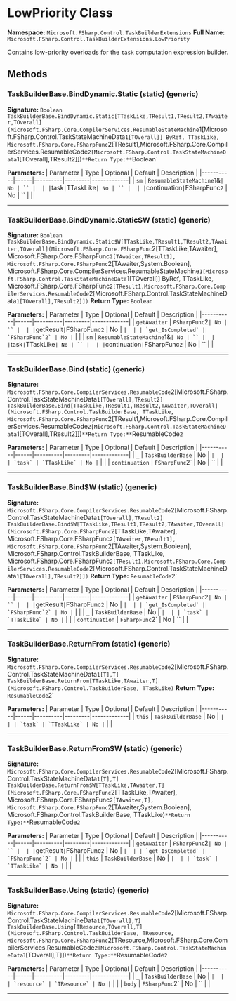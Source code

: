 # LowPriority Class

**Namespace:** `Microsoft.FSharp.Control.TaskBuilderExtensions`
**Full Name:** `Microsoft.FSharp.Control.TaskBuilderExtensions.LowPriority`

Contains low-priority overloads for the `task` computation expression builder.

## Methods

### TaskBuilderBase.BindDynamic.Static (static) (generic)

**Signature:** `Boolean TaskBuilderBase.BindDynamic.Static[TTaskLike,TResult1,TResult2,TAwaiter,TOverall](Microsoft.FSharp.Core.CompilerServices.ResumableStateMachine`1[Microsoft.FSharp.Control.TaskStateMachineData`1[TOverall]] ByRef, TTaskLike, Microsoft.FSharp.Core.FSharpFunc`2[TResult1,Microsoft.FSharp.Core.CompilerServices.ResumableCode`2[Microsoft.FSharp.Control.TaskStateMachineData`1[TOverall],TResult2]])`
**Return Type:** `Boolean`

**Parameters:**
| Parameter | Type | Optional | Default | Description |
|-----------|------|----------|---------|-------------|
| `sm` | `ResumableStateMachine`1&` | No | `` |  |
| `task` | `TTaskLike` | No | `` |  |
| `continuation` | `FSharpFunc`2` | No | `` |  |

---

### TaskBuilderBase.BindDynamic.Static$W (static) (generic)

**Signature:** `Boolean TaskBuilderBase.BindDynamic.Static$W[TTaskLike,TResult1,TResult2,TAwaiter,TOverall](Microsoft.FSharp.Core.FSharpFunc`2[TTaskLike,TAwaiter], Microsoft.FSharp.Core.FSharpFunc`2[TAwaiter,TResult1], Microsoft.FSharp.Core.FSharpFunc`2[TAwaiter,System.Boolean], Microsoft.FSharp.Core.CompilerServices.ResumableStateMachine`1[Microsoft.FSharp.Control.TaskStateMachineData`1[TOverall]] ByRef, TTaskLike, Microsoft.FSharp.Core.FSharpFunc`2[TResult1,Microsoft.FSharp.Core.CompilerServices.ResumableCode`2[Microsoft.FSharp.Control.TaskStateMachineData`1[TOverall],TResult2]])`
**Return Type:** `Boolean`

**Parameters:**
| Parameter | Type | Optional | Default | Description |
|-----------|------|----------|---------|-------------|
| `getAwaiter` | `FSharpFunc`2` | No | `` |  |
| `getResult` | `FSharpFunc`2` | No | `` |  |
| `get_IsCompleted` | `FSharpFunc`2` | No | `` |  |
| `sm` | `ResumableStateMachine`1&` | No | `` |  |
| `task` | `TTaskLike` | No | `` |  |
| `continuation` | `FSharpFunc`2` | No | `` |  |

---

### TaskBuilderBase.Bind (static) (generic)

**Signature:** `Microsoft.FSharp.Core.CompilerServices.ResumableCode`2[Microsoft.FSharp.Control.TaskStateMachineData`1[TOverall],TResult2] TaskBuilderBase.Bind[TTaskLike,TResult1,TResult2,TAwaiter,TOverall](Microsoft.FSharp.Control.TaskBuilderBase, TTaskLike, Microsoft.FSharp.Core.FSharpFunc`2[TResult1,Microsoft.FSharp.Core.CompilerServices.ResumableCode`2[Microsoft.FSharp.Control.TaskStateMachineData`1[TOverall],TResult2]])`
**Return Type:** `ResumableCode`2`

**Parameters:**
| Parameter | Type | Optional | Default | Description |
|-----------|------|----------|---------|-------------|
| `_` | `TaskBuilderBase` | No | `` |  |
| `task` | `TTaskLike` | No | `` |  |
| `continuation` | `FSharpFunc`2` | No | `` |  |

---

### TaskBuilderBase.Bind$W (static) (generic)

**Signature:** `Microsoft.FSharp.Core.CompilerServices.ResumableCode`2[Microsoft.FSharp.Control.TaskStateMachineData`1[TOverall],TResult2] TaskBuilderBase.Bind$W[TTaskLike,TResult1,TResult2,TAwaiter,TOverall](Microsoft.FSharp.Core.FSharpFunc`2[TTaskLike,TAwaiter], Microsoft.FSharp.Core.FSharpFunc`2[TAwaiter,TResult1], Microsoft.FSharp.Core.FSharpFunc`2[TAwaiter,System.Boolean], Microsoft.FSharp.Control.TaskBuilderBase, TTaskLike, Microsoft.FSharp.Core.FSharpFunc`2[TResult1,Microsoft.FSharp.Core.CompilerServices.ResumableCode`2[Microsoft.FSharp.Control.TaskStateMachineData`1[TOverall],TResult2]])`
**Return Type:** `ResumableCode`2`

**Parameters:**
| Parameter | Type | Optional | Default | Description |
|-----------|------|----------|---------|-------------|
| `getAwaiter` | `FSharpFunc`2` | No | `` |  |
| `getResult` | `FSharpFunc`2` | No | `` |  |
| `get_IsCompleted` | `FSharpFunc`2` | No | `` |  |
| `_` | `TaskBuilderBase` | No | `` |  |
| `task` | `TTaskLike` | No | `` |  |
| `continuation` | `FSharpFunc`2` | No | `` |  |

---

### TaskBuilderBase.ReturnFrom (static) (generic)

**Signature:** `Microsoft.FSharp.Core.CompilerServices.ResumableCode`2[Microsoft.FSharp.Control.TaskStateMachineData`1[T],T] TaskBuilderBase.ReturnFrom[TTaskLike,TAwaiter,T](Microsoft.FSharp.Control.TaskBuilderBase, TTaskLike)`
**Return Type:** `ResumableCode`2`

**Parameters:**
| Parameter | Type | Optional | Default | Description |
|-----------|------|----------|---------|-------------|
| `this` | `TaskBuilderBase` | No | `` |  |
| `task` | `TTaskLike` | No | `` |  |

---

### TaskBuilderBase.ReturnFrom$W (static) (generic)

**Signature:** `Microsoft.FSharp.Core.CompilerServices.ResumableCode`2[Microsoft.FSharp.Control.TaskStateMachineData`1[T],T] TaskBuilderBase.ReturnFrom$W[TTaskLike,TAwaiter,T](Microsoft.FSharp.Core.FSharpFunc`2[TTaskLike,TAwaiter], Microsoft.FSharp.Core.FSharpFunc`2[TAwaiter,T], Microsoft.FSharp.Core.FSharpFunc`2[TAwaiter,System.Boolean], Microsoft.FSharp.Control.TaskBuilderBase, TTaskLike)`
**Return Type:** `ResumableCode`2`

**Parameters:**
| Parameter | Type | Optional | Default | Description |
|-----------|------|----------|---------|-------------|
| `getAwaiter` | `FSharpFunc`2` | No | `` |  |
| `getResult` | `FSharpFunc`2` | No | `` |  |
| `get_IsCompleted` | `FSharpFunc`2` | No | `` |  |
| `this` | `TaskBuilderBase` | No | `` |  |
| `task` | `TTaskLike` | No | `` |  |

---

### TaskBuilderBase.Using (static) (generic)

**Signature:** `Microsoft.FSharp.Core.CompilerServices.ResumableCode`2[Microsoft.FSharp.Control.TaskStateMachineData`1[TOverall],T] TaskBuilderBase.Using[TResource,TOverall,T](Microsoft.FSharp.Control.TaskBuilderBase, TResource, Microsoft.FSharp.Core.FSharpFunc`2[TResource,Microsoft.FSharp.Core.CompilerServices.ResumableCode`2[Microsoft.FSharp.Control.TaskStateMachineData`1[TOverall],T]])`
**Return Type:** `ResumableCode`2`

**Parameters:**
| Parameter | Type | Optional | Default | Description |
|-----------|------|----------|---------|-------------|
| `_` | `TaskBuilderBase` | No | `` |  |
| `resource` | `TResource` | No | `` |  |
| `body` | `FSharpFunc`2` | No | `` |  |

---